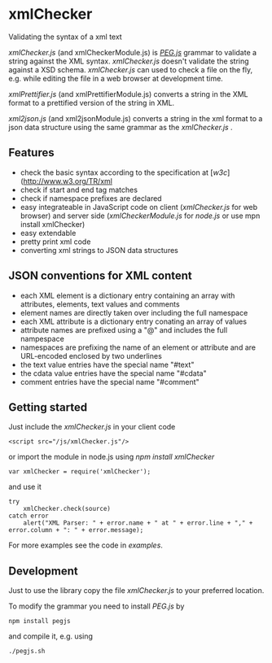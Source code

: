 xmlChecker
==========

Validating the syntax of a xml text

*xmlChecker.js* (and xmlCheckerModule.js) is [_PEG.js_](http://pegjs.majda.cz/) grammar to validate a string against the XML syntax.
*xmlChecker.js* doesn't validate the string against a XSD schema.
*xmlChecker.js* can used to check a file on the fly, e.g. while editing the file in a web browser
at development time.

*xmlPrettifier.js* (and xmlPrettifierModule.js) converts a string in the XML format to a prettified version of the string in XML.

*xml2json.js* (and xml2jsonModule.js) converts a string in the xml format to a json data structure using the same grammar
as the *xmlChecker.js* .

## Features

* check the basic syntax according to the specification at [_w3c_](http://www.w3.org/TR/xml
* check if start and end tag matches
* check if namespace prefixes are declared
* easy integrateable in JavaScript code on client (*xmlChecker.js* for web browser) and server side (*xmlCheckerModule.js* for *node.js* or use mpn install xmlChecker)
* easy extendable
* pretty print xml code
* converting xml strings to JSON data structures

## JSON conventions for XML content

* each XML element is a dictionary entry containing an array with attributes, elements, text values and comments
* element names are directly taken over including the full namespace
* each XML attribute is a dictionary entry conating an array of values
* attribute names are prefixed using a "@" and includes the full nampespace
* namespaces are prefixing the name of an element or attribute and are URL-encoded enclosed by two underlines
* the text value entries have the special name "#text"
* the cdata value entries have the special name "#cdata"
* comment entries have the special name "#comment"

## Getting started

Just include the *xmlChecker.js* in your client code

	<script src="/js/xmlChecker.js"/>

or import the module in node.js using *npm install xmlChecker*

	var xmlChecker = require('xmlChecker');

and use it

	try
		xmlChecker.check(source)
	catch error
		alert("XML Parser: " + error.name + " at " + error.line + "," + error.column + ": " + error.message);

For more examples see the code in *examples*.

## Development

Just to use the library copy the file _xmlChecker.js_ to your preferred location.

To modify the grammar you need to install _PEG.js_ by

	npm install pegjs

and compile it, e.g. using

	./pegjs.sh
